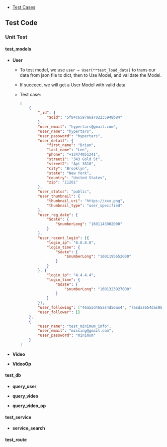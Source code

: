 - [Test Cases](https://docs.google.com/spreadsheets/d/1hoKAh89rNywF343tU5lzeamFmidxdYJ39CW_uUCCRLw/edit?usp=sharing)

## Test Code

### Unit Test

#### test_models

- **User**
    - To test model, we use `user = User(**test_load_data)` to trans our data from json file to dict, then to Use Model, and validate the Model.
    - If succeed, we will get a User Model with valid data.
    
    - Test case:
        ```json
        [
            {
                "_id": {
                    "$oid": "5f84c6597a6a702235948b84"
                },
                "user_email": "hypertars@gmail.com",
                "user_name": "hypertars",
                "user_password": "hypertars",
                "user_detail": {
                    "first_name": "Brian",
                    "last_name": "Lee",
                    "phone": "+13474051241",
                    "street1": "343 Gold St",
                    "street2": "Apt 3810",
                    "city": "Brooklyn",
                    "state": "New York",
                    "country": "United States",
                    "zip": "11201"
                },
                "user_status": "public",
                "user_thumbnail": {
                    "thumbnail_uri": "https://xxx.png",
                    "thumbnail_type": "user_specified"
                },
                "user_reg_date": {
                    "$date": {
                        "$numberLong": "1601143002000"
                    }
                },
                "user_recent_login": [{
                    "login_ip": "8.8.8.8",
                    "login_time": {
                        "$date": {
                            "$numberLong": "1601195652000"
                        }
                    }
                }, {
                    "login_ip": "4.4.4.4",
                    "login_time": {
                        "$date": {
                            "$numberLong": "1601323927000"
                        }
                    }
                }],
                "user_following": ["46a5sd465as4d56as4", "7asdas654das98da8as"],
                "user_follower": []
            },
            {
                "user_name": "test_minimum_info",
                "user_email": "missing@gmail.com",
                "user_password": "minimum"
            }
        ]
        ```

- **Video**

- **VideoOp**

#### test_db
- **query_user**

- **query_video**

- **query_video_op**

#### test_service
- **service_search**

#### test_route